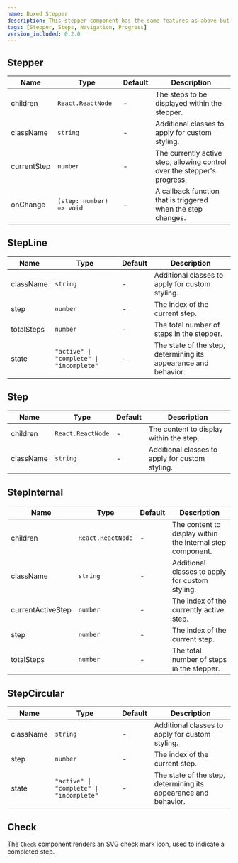 ```yaml
---
name: Boxed Stepper
description: This stepper component has the same features as above but with a different design. It is used to indicate the current step of a process. It is responsive and has a data-state attribute that can be used to show the current state of the step. It will improve the user experience of the process as it will show the user which step they are on.
tags: [Stepper, Steps, Navigation, Progress]
version_included: 0.2.0
---
```


## Stepper

| Name        | Type                     | Default | Description                                                              |
| ----------- | ------------------------ | ------- | ------------------------------------------------------------------------ |
| children    | `React.ReactNode`        | -       | The steps to be displayed within the stepper.                            |
| className   | `string`                 | -       | Additional classes to apply for custom styling.                          |
| currentStep | `number`                 | -       | The currently active step, allowing control over the stepper's progress. |
| onChange    | `(step: number) => void` | -       | A callback function that is triggered when the step changes.             |

## StepLine

| Name       | Type                                     | Default | Description                                                     |
| ---------- | ---------------------------------------- | ------- | --------------------------------------------------------------- |
| className  | `string`                                 | -       | Additional classes to apply for custom styling.                 |
| step       | `number`                                 | -       | The index of the current step.                                  |
| totalSteps | `number`                                 | -       | The total number of steps in the stepper.                       |
| state      | `"active" \| "complete" \| "incomplete"` | -       | The state of the step, determining its appearance and behavior. |

## Step

| Name      | Type              | Default | Description                                     |
| --------- | ----------------- | ------- | ----------------------------------------------- |
| children  | `React.ReactNode` | -       | The content to display within the step.         |
| className | `string`          | -       | Additional classes to apply for custom styling. |

## StepInternal

| Name              | Type              | Default | Description                                                |
| ----------------- | ----------------- | ------- | ---------------------------------------------------------- |
| children          | `React.ReactNode` | -       | The content to display within the internal step component. |
| className         | `string`          | -       | Additional classes to apply for custom styling.            |
| currentActiveStep | `number`          | -       | The index of the currently active step.                    |
| step              | `number`          | -       | The index of the current step.                             |
| totalSteps        | `number`          | -       | The total number of steps in the stepper.                  |

## StepCircular

| Name      | Type                                     | Default | Description                                                     |
| --------- | ---------------------------------------- | ------- | --------------------------------------------------------------- |
| className | `string`                                 | -       | Additional classes to apply for custom styling.                 |
| step      | `number`                                 | -       | The index of the current step.                                  |
| state     | `"active" \| "complete" \| "incomplete"` | -       | The state of the step, determining its appearance and behavior. |

## Check

The `Check` component renders an SVG check mark icon, used to indicate a completed step.
